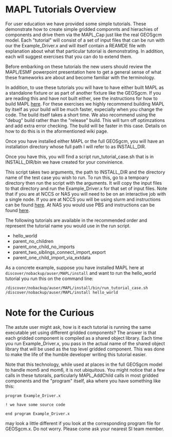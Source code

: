 # MAPL Tutorials Overview

For user education we have provided some simple tutorials. These demonstrate how to create simple gridded componnts and hierachies of components and drive them via the MAPL_Cap just like the real GEOSgcm model. Each "tutorial" will consist of a set of input files that can be run with our the Example_Driver.x and will itself contain a REAMDE file with explanation about what that particular tutorial is demonstrating. In addition, each will suggest exercises that you can do to extend them.

Before embarking on these tutorials the new users should review the MAPL/ESMF powerpoint presentation here to get a general sense of what these frameworks are about and become familiar with the terminology.

In addition, to use these tutorials you will have to have either built MAPL as a standalone fixture or as part of another fixture like the GEOSgcm. If you are reading this and have not built either, see the instructions for how to build MAPL [here](https://github.com/GEOS-ESM/MAPL/wiki/Building-and-Testing-MAPL-as-a-standalone). For these exercises we highly recommend building MAPL by itself as your build will be much faster, expecially when you change the code. The build itself takes a short time. We also recommend using the "debug" build rather than the "release" build. This will turn off optimzations and add extra error checking. The build will be faster in this case. Details on how to do this is in the aformentioned wiki page.

Once you have installed either MAPL or the full GEOSgcm, you will have an installation directory whose full path I will refer to as INSTALL_DIR.

Once you have this, you will find a script run_tutorial_case.sh that is in INSTALL_DIR/bin we have created for your convinience.

This script takes two arguments, the path to INSTALL_DIR and the directory name of the test case you wish to run. To run this, go to a tempoary directory then run the script with the arguments. It will copy the input files to that directory and run the Example_Driver.x for that set of input files. Note that if you are at NCCS or NAS you will need to be on an interactive job with a single node. If you are at NCCS you will be using slurm and instructions can be found [here](https://www.nccs.nasa.gov/nccs-users/instructional/using-slurm). At NAS you would use PBS and instructions can be found [here](https://www.nas.nasa.gov/hecc/support/kb/portable-batch-system-(pbs)-overview_126.html).

The following tutorials are available in the recommended order and represent the tutorial name you would use in the run script.
- hello_world
- parent_no_children
- parent_one_child_no_imports
- parent_two_siblings_connect_import_export
- parent_one_child_import_via_extdata


As a concrete example, suppose you have installed MAPL here at `discover/nobackup/auser/MAPL/install` and want to run the hello_world tutorial you run this on the command line:

```
/discover/nobackup/auser/MAPL/install/bin/run_tutorial_case.sh /discover/nobackup/auser/MAPL/install hello_world
```


# Note for the Curious
The astute user might ask, how is it each tutorial is running the same executable yet using different gridded components? The answer is that each gridded component is compiled as a shared object library. Each time you run Example_Driver.x, you pass in the actual name of the shared object library that will be used as the top level gridded component. This was done to make the life of the humble developer writing this tutorial easier. 

Note that this technology, while used at places in the full GEOSgcm model to handle mom5 and mom6, it is not ubiquitous.  You might notice that a few calls in these tutorails, particularly MAPL_AddChild calls in most gridded components and the "program" itself, aka where you have something like this:
```
program Example_Driver.x

! we have some source code

end program Example_Driver.x
```
may look a little different if you look at the corresponding program file for GEOSgcm.x. Do not worry. Please come ask your nearest SI team member.

